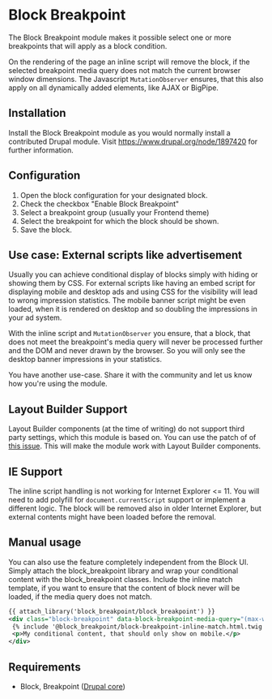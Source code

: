 # Block Breakpoint

The Block Breakpoint module makes it possible select one or more breakpoints that will
apply as a block condition.

On the rendering of the page an inline script will remove the block, if the selected
breakpoint media query does not match the current browser window dimensions. The
Javascript `MutationObserver` ensures, that this also apply on all dynamically added
elements, like AJAX or BigPipe.

## Installation

Install the Block Breakpoint module as you would normally install a contributed
Drupal module. Visit https://www.drupal.org/node/1897420 for further information.

## Configuration
1. Open the block configuration for your designated block.
2. Check the checkbox "Enable Block Breakpoint"
3. Select a breakpoint group (usually your Frontend theme)
4. Select the breakpoint for which the block should be shown.
5. Save the block.

## Use case: External scripts like advertisement
Usually you can achieve conditional display of blocks simply with hiding or showing
them by CSS. For external scripts like having an embed script for displaying mobile
and desktop ads and using CSS for the visibility will lead to wrong impression
statistics. The mobile banner script might be even loaded, when it is rendered on
desktop and so doubling the impressions in your ad system.

With the inline script and `MutationObserver` you ensure, that a block, that does
not meet the breakpoint's media query will never be processed further and the DOM
and never drawn by the browser. So you will only see the desktop banner impressions
in your statistics.

You have another use-case. Share it with the community and let us know how you're
using the module.

## Layout Builder Support
Layout Builder components (at the time of writing) do not support third party settings,
which this module is based on. You can use the patch of of
[this issue](http://drupal.org/node/3015152). This will make the module work with
Layout Builder components.

## IE Support
The inline script handling is not working for Internet Explorer <= 11. You will need
to add polyfill for `document.currentScript` support or implement a different
logic. The block will be removed also in older Internet Explorer, but external
contents might have been loaded before the removal.

## Manual usage
You can also use the feature completely independent from the Block UI. Simply attach
the block_breakpoint library and wrap your conditional content with the block_breakpoint
classes. Include the inline match template, if you want to ensure that the content of
block never will be loaded, if the media query does not match.

```xml
{{ attach_library('block_breakpoint/block_breakpoint') }}
<div class="block-breakpoint" data-block-breakpoint-media-query="(max-width: 600px)">
 {% include '@block_breakpoint/block-breakpoint-inline-match.html.twig' %}
 <p>My conditional content, that should only show on mobile.</p>
</div>
```

## Requirements

* Block, Breakpoint ([Drupal core](https://drupal.org/project/drupal))
